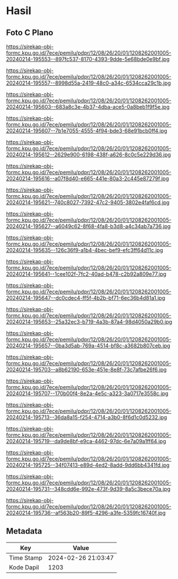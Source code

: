 # Hasil

## Foto C Plano

https://sirekap-obj-formc.kpu.go.id/7ece/pemilu/pdpr/12/08/26/20/01/1208262001005-20240214-195553--897fc537-8170-4393-9dde-5e68bde0e9bf.jpg

https://sirekap-obj-formc.kpu.go.id/7ece/pemilu/pdpr/12/08/26/20/01/1208262001005-20240214-195557--8998d55a-2419-48c0-a34c-6534cca29c1b.jpg

https://sirekap-obj-formc.kpu.go.id/7ece/pemilu/pdpr/12/08/26/20/01/1208262001005-20240214-195603--683a8c3e-4b37-4dba-ace5-0a8beb1f9f5e.jpg

https://sirekap-obj-formc.kpu.go.id/7ece/pemilu/pdpr/12/08/26/20/01/1208262001005-20240214-195607--7b1e7055-4555-4f94-bde3-68e91bcb0ff4.jpg

https://sirekap-obj-formc.kpu.go.id/7ece/pemilu/pdpr/12/08/26/20/01/1208262001005-20240214-195612--2629e900-6198-438f-a626-8c0c5e229d36.jpg

https://sirekap-obj-formc.kpu.go.id/7ece/pemilu/pdpr/12/08/26/20/01/1208262001005-20240214-195616--a07f8d40-e665-441e-80a3-2c445e87279f.jpg

https://sirekap-obj-formc.kpu.go.id/7ece/pemilu/pdpr/12/08/26/20/01/1208262001005-20240214-195621--740c8027-7392-47c2-9405-3802e4faf6cd.jpg

https://sirekap-obj-formc.kpu.go.id/7ece/pemilu/pdpr/12/08/26/20/01/1208262001005-20240214-195627--a6049c62-8f68-4fa8-b3d8-a4c34ab7a736.jpg

https://sirekap-obj-formc.kpu.go.id/7ece/pemilu/pdpr/12/08/26/20/01/1208262001005-20240214-195635--126c36f9-a1b4-4bec-bef9-efc3ff64d11c.jpg

https://sirekap-obj-formc.kpu.go.id/7ece/pemilu/pdpr/12/08/26/20/01/1208262001005-20240214-195641--1cee102f-7fc2-40ad-b478-c2b92a809e77.jpg

https://sirekap-obj-formc.kpu.go.id/7ece/pemilu/pdpr/12/08/26/20/01/1208262001005-20240214-195647--dc0cdec4-ff5f-4b2b-bf71-6ec36b4d81a1.jpg

https://sirekap-obj-formc.kpu.go.id/7ece/pemilu/pdpr/12/08/26/20/01/1208262001005-20240214-195653--25a32ec3-b719-4a3b-87a4-98d4050a29b0.jpg

https://sirekap-obj-formc.kpu.go.id/7ece/pemilu/pdpr/12/08/26/20/01/1208262001005-20240214-195657--0ba3d5ab-769a-4514-bf8c-a3682b807ceb.jpg

https://sirekap-obj-formc.kpu.go.id/7ece/pemilu/pdpr/12/08/26/20/01/1208262001005-20240214-195703--a8b62190-653e-451e-8e8f-73c7afbe26f6.jpg

https://sirekap-obj-formc.kpu.go.id/7ece/pemilu/pdpr/12/08/26/20/01/1208262001005-20240214-195707--170b00f4-8e2a-4e5c-a323-3a0717e3558c.jpg

https://sirekap-obj-formc.kpu.go.id/7ece/pemilu/pdpr/12/08/26/20/01/1208262001005-20240214-195713--36da8a15-f254-4714-a3b0-8f6d1c0d5232.jpg

https://sirekap-obj-formc.kpu.go.id/7ece/pemilu/pdpr/12/08/26/20/01/1208262001005-20240214-195719--da9de8bf-e9ca-4462-97dc-6e7a09a1ff64.jpg

https://sirekap-obj-formc.kpu.go.id/7ece/pemilu/pdpr/12/08/26/20/01/1208262001005-20240214-195725--34f07413-e89d-4ed2-8add-9dd6bb4341fd.jpg

https://sirekap-obj-formc.kpu.go.id/7ece/pemilu/pdpr/12/08/26/20/01/1208262001005-20240214-195731--348cdd6e-992e-473f-9d39-8a5c3bece70a.jpg

https://sirekap-obj-formc.kpu.go.id/7ece/pemilu/pdpr/12/08/26/20/01/1208262001005-20240214-195736--af563b20-89f5-4296-a3fe-5359fc16740f.jpg


## Metadata

| Key        | Value               |
| ---------- | ------------------- |
| Time Stamp | 2024-02-26 21:03:47 |
| Kode Dapil | 1203                |



